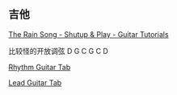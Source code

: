 ## 吉他

[The Rain Song - Shutup & Play - Guitar Tutorials](https://www.shutupandplay.ca/the-rain-song--acousticelectric.html)


比较怪的开放调弦 D G C G C D

[Rhythm Guitar Tab](https://picture-guan.oss-cn-hangzhou.aliyuncs.com/TheRainSongTab.pdf)

[Lead Guitar Tab](https://picture-guan.oss-cn-hangzhou.aliyuncs.com/Tabs.pdf)
